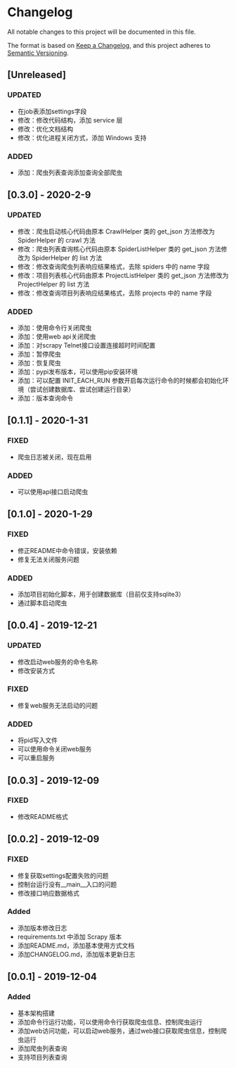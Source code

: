 # Changelog

All notable changes to this project will be documented in this file.

The format is based on [Keep a Changelog](https://keepachangelog.com/en/1.0.0/),
and this project adheres to [Semantic Versioning](https://semver.org/spec/v2.0.0.html).
## [Unreleased]

### UPDATED

- 在job表添加settings字段
- 修改：修改代码结构，添加 service 层
- 修改：优化文档结构
- 修改：优化进程关闭方式，添加 Windows 支持

### ADDED

- 添加：爬虫列表查询添加查询全部爬虫

## [0.3.0] - 2020-2-9

### UPDATED

- 修改：爬虫启动核心代码由原本 CrawlHelper 类的 get_json 方法修改为 SpiderHelper 的 crawl 方法
- 修改：爬虫列表查询核心代码由原本 SpiderListHelper 类的 get_json 方法修改为 SpiderHelper 的 list 方法
- 修改：修改查询爬虫列表响应结果格式，去除 spiders 中的 name 字段
- 修改：项目列表核心代码由原本 ProjectListHelper 类的 get_json 方法修改为 ProjectHelper 的 list 方法
- 修改：修改查询项目列表响应结果格式，去除 projects 中的 name 字段

### ADDED

- 添加：使用命令行关闭爬虫
- 添加：使用web api关闭爬虫
- 添加：对scrapy Telnet接口设置连接超时时间配置
- 添加：暂停爬虫
- 添加：恢复爬虫
- 添加：pypi发布版本，可以使用pip安装环境
- 添加：可以配置 INIT_EACH_RUN 参数开启每次运行命令的时候都会初始化环境（尝试创建数据库、尝试创建运行目录）
- 添加：版本查询命令

## [0.1.1] - 2020-1-31

### FIXED

- 爬虫日志被关闭，现在启用

### ADDED

- 可以使用api接口启动爬虫

## [0.1.0] - 2020-1-29

### FIXED

- 修正README中命令错误，安装依赖
- 修复无法关闭服务问题

### ADDED

- 添加项目初始化脚本，用于创建数据库（目前仅支持sqlite3）
- 通过脚本启动爬虫

## [0.0.4] - 2019-12-21

### UPDATED

- 修改启动web服务的命令名称
- 修改安装方式

### FIXED

- 修复web服务无法启动的问题

### ADDED

- 将pid写入文件
- 可以使用命令关闭web服务
- 可以重启服务

## [0.0.3] - 2019-12-09

### FIXED

- 修改README格式

## [0.0.2] - 2019-12-09

### FIXED

- 修复获取settings配置失败的问题
- 控制台运行没有__main__入口的问题
- 修改接口响应数据格式

### Added

- 添加版本修改日志
- requirements.txt 中添加 Scrapy 版本
- 添加README.md，添加基本使用方式文档
- 添加CHANGELOG.md，添加版本更新日志

## [0.0.1] - 2019-12-04

### Added

- 基本架构搭建
- 添加命令行运行功能，可以使用命令行获取爬虫信息、控制爬虫运行
- 添加web访问功能，可以启动web服务，通过web接口获取爬虫信息，控制爬虫运行
- 添加爬虫列表查询
- 支持项目列表查询